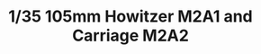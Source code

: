 ---
layout: product
title: "1/35 105mm Howitzer M2A1 and Carriage M2A2"
price: "3600" 
desc: "Maketa"
img_path: "/assets/img/AFV35182.jpg"
brand: "N/A"
available: false
special_offer: false
new: false
soon: false
cat: "010000"
subcat: "015100"
subsubcat: "0N/A"
sifra: "AFV35182"
popular: false
---